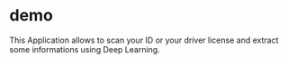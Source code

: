 # demo

This Application allows to scan your ID or your driver license and extract some informations using Deep Learning.
